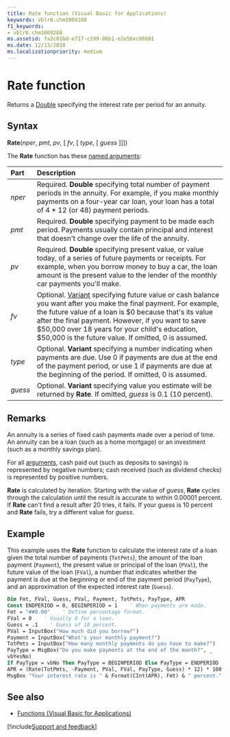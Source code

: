 ```yaml
---
title: Rate function (Visual Basic for Applications)
keywords: vblr6.chm1009288
f1_keywords:
- vblr6.chm1009288
ms.assetid: fa2c01bd-e717-c199-00b1-e2e56ec86b01
ms.date: 12/13/2018
ms.localizationpriority: medium
---
```



# Rate function

Returns a [Double](../../Glossary/vbe-glossary.md#double-data-type) specifying the interest rate per period for an annuity.

## Syntax

**Rate**(_nper_, _pmt_, _pv_, [ _fv_, [ _type_, [ _guess_ ]]])

The **Rate** function has these [named arguments](../../Glossary/vbe-glossary.md#named-argument):

|Part|Description|
|:-----|:-----|
|_nper_|Required. **Double** specifying total number of payment periods in the annuity. For example, if you make monthly payments on a four-year car loan, your loan has a total of 4 * 12 (or 48) payment periods.|
|_pmt_|Required. **Double** specifying payment to be made each period. Payments usually contain principal and interest that doesn't change over the life of the annuity.|
|_pv_|Required. **Double** specifying present value, or value today, of a series of future payments or receipts. For example, when you borrow money to buy a car, the loan amount is the present value to the lender of the monthly car payments you'll make.|
|_fv_|Optional. [Variant](../../Glossary/vbe-glossary.md#variant-data-type) specifying future value or cash balance you want after you make the final payment. For example, the future value of a loan is $0 because that's its value after the final payment. However, if you want to save $50,000 over 18 years for your child's education, $50,000 is the future value. If omitted, 0 is assumed.|
|_type_|Optional. **Variant** specifying a number indicating when payments are due. Use 0 if payments are due at the end of the payment period, or use 1 if payments are due at the beginning of the period. If omitted, 0 is assumed.|
|_guess_|Optional. **Variant** specifying value you estimate will be returned by **Rate**. If omitted, _guess_ is 0.1 (10 percent).|

## Remarks

An annuity is a series of fixed cash payments made over a period of time. An annuity can be a loan (such as a home mortgage) or an investment (such as a monthly savings plan).

For all [arguments](../../Glossary/vbe-glossary.md#argument), cash paid out (such as deposits to savings) is represented by negative numbers; cash received (such as dividend checks) is represented by positive numbers.

**Rate** is calculated by iteration. Starting with the value of _guess_, **Rate** cycles through the calculation until the result is accurate to within 0.00001 percent. If **Rate** can't find a result after 20 tries, it fails. If your guess is 10 percent and **Rate** fails, try a different value for _guess_.

## Example

This example uses the **Rate** function to calculate the interest rate of a loan given the total number of payments (`TotPmts`), the amount of the loan payment (`Payment`), the present value or principal of the loan (`PVal`), the future value of the loan (`FVal`), a number that indicates whether the payment is due at the beginning or end of the payment period (`PayType`), and an approximation of the expected interest rate (`Guess`).


```vb
Dim Fmt, FVal, Guess, PVal, Payment, TotPmts, PayType, APR
Const ENDPERIOD = 0, BEGINPERIOD = 1    ' When payments are made.
Fmt = "##0.00"    ' Define percentage format.
FVal = 0    ' Usually 0 for a loan.
Guess = .1    ' Guess of 10 percent.
PVal = InputBox("How much did you borrow?")
Payment = InputBox("What's your monthly payment?")
TotPmts = InputBox("How many monthly payments do you have to make?")
PayType = MsgBox("Do you make payments at the end of the month?", _
vbYesNo)
If PayType = vbNo Then PayType = BEGINPERIOD Else PayType = ENDPERIOD
APR = (Rate(TotPmts, -Payment, PVal, FVal, PayType, Guess) * 12) * 100
MsgBox "Your interest rate is " & Format(CInt(APR), Fmt) & " percent."

```


## See also

- [Functions (Visual Basic for Applications)](../functions-visual-basic-for-applications.md)

[!include[Support and feedback](~/includes/feedback-boilerplate.md)]
